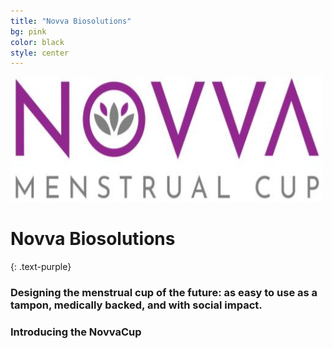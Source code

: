 ```yaml
---
title: "Novva Biosolutions"
bg: pink
color: black
style: center
---
```



<img src="img/NovvaMentsrualCupTextLogo.jpg" alt="Novva Menstrual Cup Logo" width="500" height="200"/>


# Novva Biosolutions
{: .text-purple}

### Designing the menstrual cup of the future: as easy to use as a tampon, medically backed, and with social impact.
### Introducing the NovvaCup

